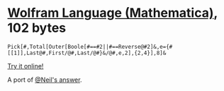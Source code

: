 # [Wolfram Language (Mathematica)], 102 bytes

    Pick[#,Total[Outer[Boole[#==#2||#==Reverse@#2]&,e={#[[1]],Last@#,First/@#,Last/@#}&/@#,e,2],{2,4}],8]&

[Try it online!][TIO-kxmmlyxv]

A port of [@Neil's answer](https://codegolf.stackexchange.com/a/240143/9288).

[Wolfram Language (Mathematica)]: https://www.wolfram.com/wolframscript/

[TIO-kxmmlyxv]: https://tio.run/##jVSxasMwEN3zFQaBJ0HvTIcuBtOhU6EhdBMaRFCoaVKDrWZR/O2u3TT1ST65BWNJT@fnp3d3Ohn3Zk/G1XszHLJy2Nb7dyXka@PMUb18Otuqx6Y5WiXKUhSXyzjs7Nm2na1EoXNpSy@UQq3ls@lcJeRT3XbubpxM63Hs82lhZaGlL@R9r@WDzodtW384dVBC6zyrNt57kBnenmney02WeSTotHFF4Rry/Q5ifzeCWCQoRgw3dIL9TAGUghIDSxyjGKGUFyIRM8@PCKDf/y0iPAdxDZb@ME5E0mAWETiXCCZoMnVrDAy6SAeunCNJwUjj6weXqYM4Hfzp1jIKUbHxJYgpJ4g0KgKWZjJO/Ot3fLmmGGhhMhSMmcjGRu3MSOO7DvnCjEXw/uAySUzjJm8aDEX0wxc "Wolfram Language (Mathematica) – Try It Online"